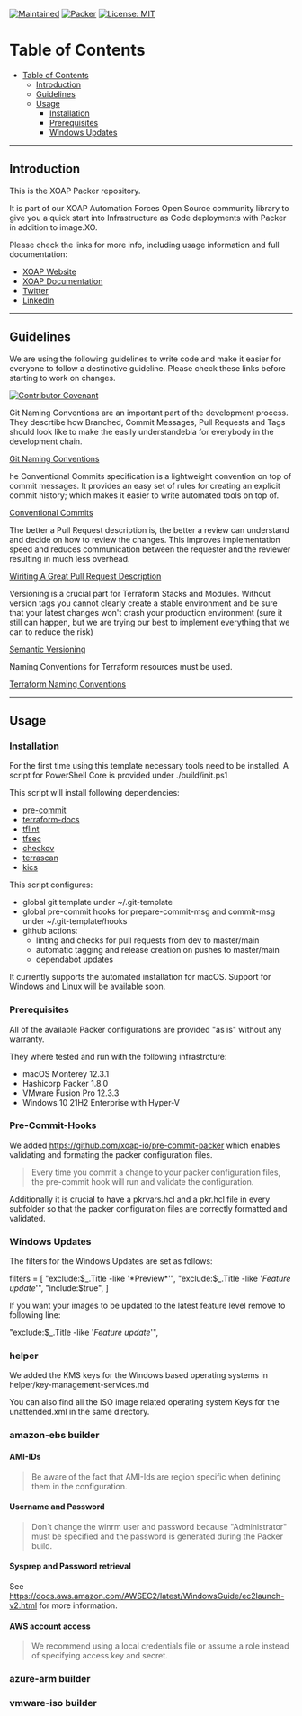 [![Maintained](https://img.shields.io/badge/Maintained%20by-XOAP-success)](https://xoap.io)
[![Packer](https://img.shields.io/badge/Packer-%3E%3D1.8.0-blue)](https://packer.io)
[![License: MIT](https://img.shields.io/badge/License-MIT-yellow.svg)](https://opensource.org/licenses/MIT)

# Table of Contents

- [Table of Contents](#table-of-contents)
  - [Introduction](#introduction)
  - [Guidelines](#guidelines)
  - [Usage](#usage)
    - [Installation](#installation)
    - [Prerequisites](#prerequisites)
    - [Windows Updates](#windows-updates)

---

## Introduction

This is the XOAP Packer repository.

It is part of our XOAP Automation Forces Open Source community library to give you a quick start into Infrastructure as Code deployments with Packer in addition to image.XO.

Please check the links for more info, including usage information and full documentation:

- [XOAP Website](https://xoap.io)
- [XOAP Documentation](https://docs.xoap.io)
- [Twitter](https://twitter.com/xoap_io)
- [LinkedIn](https://www.linkedin.com/company/xoap_io)

---

## Guidelines

We are using the following guidelines to write code and make it easier for everyone to follow a destinctive guideline. Please check these links before starting to work on changes.

[![Contributor Covenant](https://img.shields.io/badge/Contributor%20Covenant-2.1-4baaaa.svg)](CODE_OF_CONDUCT.md)

Git Naming Conventions are an important part of the development process. They descrtibe how Branched, Commit Messages, Pull Requests and Tags should look like to make the easily understandebla for everybody in the development chain.

[Git Naming Conventions](https://namingconvention.org/git/)

he Conventional Commits specification is a lightweight convention on top of commit messages. It provides an easy set of rules for creating an explicit commit history; which makes it easier to write automated tools on top of.

[Conventional Commits](https://www.conventionalcommits.org/en/v1.0.0/)

The better a Pull Request description is, the better a review can understand and decide on how to review the changes. This improves implementation speed and reduces communication between the requester and the reviewer resulting in much less overhead.

[Wiriting A Great Pull Request Description](https://www.pullrequest.com/blog/writing-a-great-pull-request-description/)

Versioning is a crucial part for Terraform Stacks and Modules. Without version tags you cannot clearly create a stable environment and be sure that your latest changes won't crash your production environment (sure it still can happen, but we are trying our best to implement everything that we can to reduce the risk)

[Semantic Versioning](https://semver.org)

Naming Conventions for Terraform resources must be used.

[Terraform Naming Conventions](https://www.terraform-best-practices.com/naming)

---

## Usage

### Installation

For the first time using this template necessary tools need to be installed.
A script for PowerShell Core is provided under ./build/init.ps1

This script will install following dependencies:

- [pre-commit](https://github.com/pre-commit/pre-commit)
- [terraform-docs](https://github.com/terraform-docs/terraform-docs)
- [tflint](https://github.com/terraform-linters/tflint)
- [tfsec](https://github.com/aquasecurity/tfsec)
- [checkov](https://github.com/bridgecrewio/checkov)
- [terrascan](https://github.com/accurics/terrascan)
- [kics](https://github.com/Checkmarx/kics)

This script configures:

- global git template under ~/.git-template
- global pre-commit hooks for prepare-commit-msg and commit-msg under ~/.git-template/hooks
- github actions:
  - linting and checks for pull requests from dev to master/main
  - automatic tagging and release creation on pushes to master/main
  - dependabot updates

It currently supports the automated installation for macOS. Support for Windows and Linux will be available soon.

### Prerequisites

All of the available Packer configurations are provided "as is" without any warranty.

They where tested and run with the following infrastrcture:

- macOS Monterey 12.3.1
- Hashicorp Packer 1.8.0
- VMware Fusion Pro 12.3.3
- Windows 10 21H2 Enterprise with Hyper-V

### Pre-Commit-Hooks

We added https://github.com/xoap-io/pre-commit-packer which enables validating and formating the packer configuration files.

> Every time you commit a change to your packer configuration files, the pre-commit hook will run and validate the configuration.

Additionally it is crucial to have a pkrvars.hcl and a pkr.hcl file in every subfolder so that the packer configuration files are correctly formatted and validated.

### Windows Updates

The filters for the Windows Updates are set as follows:

filters = [
"exclude:$_.Title -like '*Preview*'",
"exclude:$_.Title -like '*Feature update*'",
"include:$true",
]

If you want your images to be updated to the latest feature level remove to following line:

"exclude:$\_.Title -like '_Feature update_'",

### helper

We added the KMS keys for the Windows based operating systems in helper/key-management-services.md

You can also find all the ISO image related operating system Keys for the unattended.xml in the same directory.

### amazon-ebs builder

#### AMI-IDs

> Be aware of the fact that AMI-Ids are region specific when defining them in the configuration.

#### Username and Password

> Don´t change the winrm user and password because "Administrator" must be specified and the password is generated during the Packer build.

#### Sysprep and Password retrieval

See https://docs.aws.amazon.com/AWSEC2/latest/WindowsGuide/ec2launch-v2.html for more information.

#### AWS account access

> We recommend using a local credentials file or assume a role instead of specifying access key and secret.

### azure-arm builder

### vmware-iso builder
